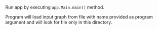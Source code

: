 Run app by executing ``app.Main.main()`` method.

Program will load input graph from file with name provided as program argument and will look for file only in this directory.

